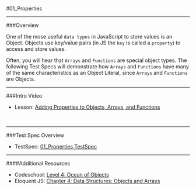 #01_Properties
<hr>

###Overview

One of the mose useful `data types` in JavaScript to store values is an Object.  Objects use key/value pairs (in JS the `key` is called a `property`) to access and store values. 

Often, you will hear that `Arrays` and `Functions` are special object types.  The following Test Specs will demonstrate how `Arrays` and `Functions` have many of the same characteristics as an Object Literal, since `Arrays` and `Functions` are Objects. 
<hr>


###Intro Video

- Lesson: [Adding Properties to Objects, Arrays, and Functions](http://www.youtube.com/watch?v=12-koAF6T18)

<br>
<hr>

###Test Spec Overview

- TestSpec: [01_Properties TestSpec](http://www.youtube.com/watch?v=t5jbGODPf1M)

<hr>
####Additional Resources

- Codeschool: [Level 4: Ocean of Objects](http://javascript-roadtrip-part3.codeschool.com/levels/4)
- Eloquent JS: [Chapter 4: Data Structures: Objects and Arrays](http://eloquentjavascript.net/04_data.html)


